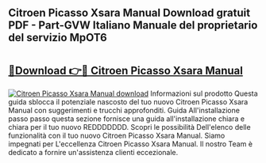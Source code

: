 ## Citroen Picasso Xsara Manual Download gratuit PDF - Part-GVW Italiano Manuale del proprietario del servizio MpOT6

# <h2><a href="http://dffxtj.blite.top/?on=Citroen+Picasso+Xsara+Manual">🔗Download 👉🔴 Citroen Picasso Xsara Manual</a></h2>

[![Citroen Picasso Xsara Manual download](https://i.imgur.com/lujVjoI.png)](http://dffxtj.blite.top/?on=Citroen+Picasso+Xsara+Manual)
Informazioni sul prodotto Questa guida sblocca il potenziale nascosto del tuo nuovo Citroen Picasso Xsara Manual con suggerimenti e trucchi approfonditi. Guida All'installazione passo passo questa sezione fornisce una guida all'installazione chiara e chiara per il tuo nuovo REDDDDDDD. Scopri le possibilità Dell'elenco delle funzionalità con il tuo nuovo Citroen Picasso Xsara Manual. Siamo impegnati per L'eccellenza Citroen Picasso Xsara Manual. Il nostro Team è dedicato a fornire un'assistenza clienti eccezionale.
